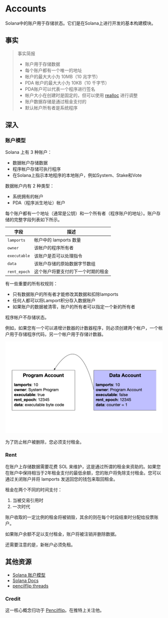 # Accounts

Solana中的账户用于存储状态。它们是在Solana上进行开发的基本构建模块。

## 事实

> 事实简报
>
> - 账户用于存储数据
> - 每个账户都有一个唯一的地址
> - 帐户的最大大小为 10MB（10 兆字节）
> - PDA 帐户的最大大小为 10KB（10 千字节）
> - PDA账户可以代表一个程序进行签名
> - 帐户大小在创建时是固定的，但可以使用 [realloc]() 进行调整
> - 账户数据存储是通过租金支付的
> - 默认帐户所有者是系统程序

## 深入

### 账户模型

Solana 上有 3 种账户：

- 数据帐户存储数据
- 程序帐户存储可执行程序
- 在Solana上指示本地程序的本地账户，例如System、Stake和Vote

数据帐户内有 2 种类型：

- 系统拥有的帐户
- PDA（程序派生地址）帐户

每个账户都有一个地址（通常是公钥）和一个所有者（程序账户的地址）。账户存储的完整字段列表如下所示。

| 字段  | 描述 |
| ------------- | ------------- |
| `lamports`  | 帐户中的 lamports 数量  |
| `owner`  | 该帐户的程序所有者 |
| `executable` | 该账户是否可以处理指令 |
| `data` | 该账户存储的原始数据字节数组 |
| `rent_epoch` | 这个账户将要支付的下一个时期的租金 |


有一些重要的所有权规则：

- 只有数据账户的所有者才能修改其数据和扣除lamports
- 任何人都可以将Lamport积分存入数据账户
- 如果账户的数据被清零，账户的所有者可以指定一个新的所有者

程序帐户不存储状态。

例如，如果您有一个可以递增计数器的计数器程序，则必须创建两个帐户，一个帐户用于存储程序代码，另一个帐户用于存储计数器。

![](./img/account_example.jpeg)

为了防止帐户被删除，您必须支付租金。

### Rent

在账户上存储数据需要花费 SOL 来维护，这是通过所谓的租金来资助的。如果您在账户中保持相当于2年租金支付的最低余额，您的账户将免除支付租金。您可以通过关闭账户并将 lamports 发送回您的钱包来取回租金。

租金在两个不同的时间支付：

1. 当被交易引用时
2. 一次时代

账户收取的一定比例的租金将被销毁，其余的则在每个时段结束时分配给投票账户。

如果账户余额不足以支付租金，账户将被注销并删除数据。

还需要注意的是，新帐户必须免租。


## 其他资源

- [Solana 账户模型](https://solana.wiki/zh-cn/docs/account-model/#account-storage)
- [Solana Docs](https://docs.solana.com/developing/programming-model/accounts)
- [pencilflip threads](https://twitter.com/pencilflip/status/1452402100470644739)

### Credit

这一核心概念归功于 [Pencilflip](https://twitter.com/intent/user?screen_name=pencilflip)。在推特上关注他。
